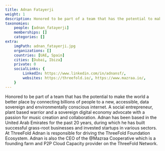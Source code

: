 ```yaml
---
title: Adnan Fatayerji
weight: 1
description: Honored to be part of a team that has the potential to make the world a better place..
taxonomies:
    people: [adnan_fatayerji]
    memberships: []
    categories: []
extra:
    imgPath: adnan_fatayerji.jpg
    organizations: []
    countries: [UAE, Spain]
    cities: [Dubai, Ibiza]
    private: 0
    socialLinks: {
        LinkedIn: https://www.linkedin.com/in/adnansf/,
        websites: https://threefold.io/, https://www.mazraa.io/,
    }
---
```


Honored to be part of a team that has the potential to make the world a better place by connecting billions of people to a new, accessible, data sovereign and environmentally conscious internet. A social entrepreneur, plant based warrior and a sovereign digital economy advocate with a passion for music creation and collaboration. Adnan has been based in the United Arab Emirates for the past 20 years, during which he has built successful grass-root businesses and invested startups in various sectors. At ThreeFold Adnan is responsible for driving the ThreeFold Foundation Ecosystem. Adnan is also the CEO of the @Mazraa Cooperative which is a founding farm and P2P Cloud Capacity provider on the ThreeFold Network.
